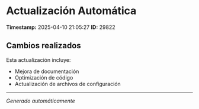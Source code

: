 # Actualización Automática

**Timestamp:** 2025-04-10 21:05:27
**ID:** 29822

## Cambios realizados

Esta actualización incluye:
- Mejora de documentación
- Optimización de código
- Actualización de archivos de configuración

---
*Generado automáticamente*
